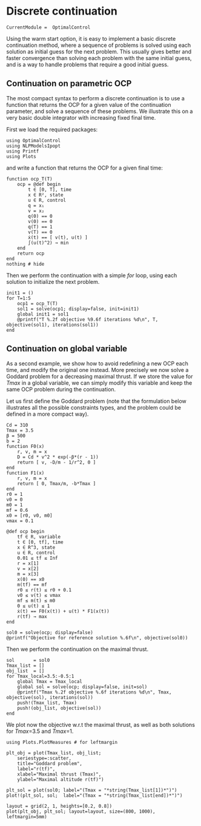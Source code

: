 # Discrete continuation

```@meta
CurrentModule =  OptimalControl
```

Using the warm start option, it is easy to implement a basic discrete continuation method, where a sequence of problems is solved using each solution as initial guess for the next problem.
This usually gives better and faster convergence than solving each problem with the same initial guess, and is a way to handle problems that require a good initial guess.


## Continuation on parametric OCP

The most compact syntax to perform a discrete continuation is to use a function that returns the OCP for a given value of the continuation parameter, and solve a sequence of these problems. We illustrate this on a very basic double integrator with increasing fixed final time.

First we load the required packages:

```@example main
using OptimalControl
using NLPModelsIpopt
using Printf
using Plots
```

and write a function that returns the OCP for a given final time:

```@example main
function ocp_T(T)
    ocp = @def begin
        t ∈ [0, T], time
        x ∈ R², state
        u ∈ R, control
        q = x₁
        v = x₂
        q(0) == 0
        v(0) == 0
        q(T) == 1
        v(T) == 0
        ẋ(t) == [ v(t), u(t) ]
        ∫(u(t)^2) → min
    end
    return ocp
end
nothing # hide
```

Then we perform the continuation with a simple *for* loop, using each solution to initialize the next problem.

```@example main
init1 = ()
for T=1:5
    ocp1 = ocp_T(T) 
    sol1 = solve(ocp1; display=false, init=init1)
    global init1 = sol1
    @printf("T %.2f objective %9.6f iterations %d\n", T, objective(sol1), iterations(sol1))
end
```

## Continuation on global variable

As a second example, we show how to avoid redefining a new OCP each time, and modify the original one instead.
More precisely we now solve a Goddard problem for a decreasing maximal thrust. If we store the value for *Tmax* in a global variable, we can simply modify this variable and keep the same OCP problem during the continuation.

Let us first define the Goddard problem (note that the formulation below illustrates all the possible constraints types, and the problem could be defined in a more compact way).

```@example main
Cd = 310
Tmax = 3.5
β = 500
b = 2
function F0(x)
    r, v, m = x
    D = Cd * v^2 * exp(-β*(r - 1))
    return [ v, -D/m - 1/r^2, 0 ]
end
function F1(x)
    r, v, m = x
    return [ 0, Tmax/m, -b*Tmax ]
end
r0 = 1
v0 = 0
m0 = 1
mf = 0.6
x0 = [r0, v0, m0]
vmax = 0.1

@def ocp begin
    tf ∈ R, variable
    t ∈ [0, tf], time
    x ∈ R^3, state
    u ∈ R, control
    0.01 ≤ tf ≤ Inf
    r = x[1]
    v = x[2]
    m = x[3]
    x(0) == x0
    m(tf) == mf
    r0 ≤ r(t) ≤ r0 + 0.1
    v0 ≤ v(t) ≤ vmax
    mf ≤ m(t) ≤ m0
    0 ≤ u(t) ≤ 1
    ẋ(t) == F0(x(t)) + u(t) * F1(x(t))
    r(tf) → max
end

sol0 = solve(ocp; display=false)
@printf("Objective for reference solution %.6f\n", objective(sol0))
```

Then we perform the continuation on the maximal thrust.

```@example main
sol       = sol0
Tmax_list = []
obj_list  = []
for Tmax_local=3.5:-0.5:1
    global Tmax = Tmax_local  
    global sol = solve(ocp; display=false, init=sol)
    @printf("Tmax %.2f objective %.6f iterations %d\n", Tmax, objective(sol), iterations(sol))
    push!(Tmax_list, Tmax)
    push!(obj_list, objective(sol))
end 
```

We plot now the objective w.r.t the maximal thrust, as well as both solutions for *Tmax*=3.5 and *Tmax*=1.

```@example main
using Plots.PlotMeasures # for leftmargin

plt_obj = plot(Tmax_list, obj_list;
    seriestype=:scatter,
    title="Goddard problem",
    label="r(tf)", 
    xlabel="Maximal thrust (Tmax)",
    ylabel="Maximal altitude r(tf)")

plt_sol = plot(sol0; label="(Tmax = "*string(Tmax_list[1])*")")
plot!(plt_sol, sol;  label="(Tmax = "*string(Tmax_list[end])*")")

layout = grid(2, 1, heights=[0.2, 0.8])
plot(plt_obj, plt_sol; layout=layout, size=(800, 1000), leftmargin=5mm)
```
